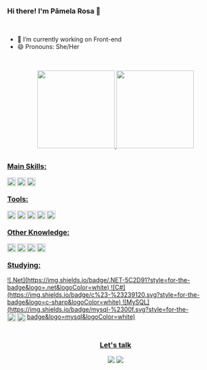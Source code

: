 ### Hi there! I'm Pâmela Rosa 👋
<br>

  * 💼 I’m currently working on Front-end    
  * 😄 Pronouns: She/Her  
    
  ##
  
<br>
<div align="center">
  <a href="https://github.com/pamelarosa">
  <img height="180em" src="https://github-readme-stats.vercel.app/api?username=pamelarosa&show_icons=true&theme=radical&include_all_commits=true&count_private=true"/>
  <img height="180em" src="https://github-readme-stats.vercel.app/api/top-langs/?username=pamelarosa&layout=compact&langs_count=7&theme=radical"/>
</div>
     
  ##
  
<div align="left" style="display: inline_block">
  <h3>Main Skills:</h3>
  <img align="left" alt="Js" height="20" width="auto" src="https://img.shields.io/badge/JavaScript-F7DF1E?style=for-the-badge&logo=javascript&logoColor=black">
  <img align="left" alt="HTML" height="20" width="auto" src="https://img.shields.io/badge/HTML5-E34F26?style=for-the-badge&logo=html5&logoColor=white">
  <img align="left" alt="CSS" height="20" width="auto" src="https://img.shields.io/badge/CSS3-1572B6?style=for-the-badge&logo=css3&logoColor=white">
</div>
 <br>
 <div align="left" style="display: inline_block">
  <h3>Tools:</h3>
  <img align="left" alt="vSCode" height="20" width="auto" src="https://img.shields.io/badge/Visual_Studio_Code-0078D4?style=for-the-badge&logo=visual%20studio%20code&logoColor=white">
  <img align="left" alt="github" height="20" width="auto" src="https://img.shields.io/badge/GitHub-100000?style=for-the-badge&logo=github&logoColor=white">
  <img align="left" alt="git" height="20" width="auto" src="https://img.shields.io/badge/GIT-E44C30?style=for-the-badge&logo=git&logoColor=white">
  <img align="left" alt="windows" height="20" width="auto" src="https://img.shields.io/badge/Windows-0078D6?style=for-the-badge&logo=windows&logoColor=white">
  <img align="left" alt="ubuntu" height="20" width="auto" src="https://img.shields.io/badge/Ubuntu-E95420?style=for-the-badge&logo=ubuntu&logoColor=white">
</div>
 <br>
 <div align="left" style="display: inline_block">
  <h3>Other Knowledge:</h3>
  <img align="left" alt="Figma" height="20" width="auto" src="https://img.shields.io/badge/Figma-F24E1E?style=for-the-badge&logo=figma&logoColor=white">
  <img align="left" alt="Saas" height="20" width="auto" src="https://img.shields.io/badge/Sass-CC6699?style=for-the-badge&logo=sass&logoColor=white">
  <img align="left" alt="Bootstrap" height="20" width="auto" src="https://img.shields.io/badge/Bootstrap-563D7C?style=for-the-badge&logo=bootstrap&logoColor=white">
  <img align="left" alt="Jquery" height="20" width="auto" src="https://img.shields.io/badge/jQuery-0769AD?style=for-the-badge&logo=jquery&logoColor=white">
</div>
  <br>
 <div align="left" style="display: inline_block">
  <h3>Studying:</h3>
  ![.Net](https://img.shields.io/badge/.NET-5C2D91?style=for-the-badge&logo=.net&logoColor=white)
  ![C#](https://img.shields.io/badge/c%23-%23239120.svg?style=for-the-badge&logo=c-sharp&logoColor=white)
  ![MySQL](https://img.shields.io/badge/mysql-%2300f.svg?style=for-the-badge&logo=mysql&logoColor=white)
  <img align="left" alt="Rails" height="20" width="auto" src="https://img.shields.io/badge/Ruby_on_Rails-CC0000?style=for-the-badge&logo=ruby-on-   rails&logoColor=white">
    <img align="left" alt="Js" height="20" width="auto" src="https://img.shields.io/badge/JavaScript-F7DF1E?style=for-the-badge&logo=javascript&logoColor=black">
 </div>
  <br>   
 
  ##
  
<div align="center" style="display: block"> 
  <h3>Let's talk</h3>
  <a href = "mailto:pa.rosa4@gmail.com"><img src="https://img.shields.io/badge/-Gmail-%23333?style=for-the-badge&logo=gmail&logoColor=white" target="_blank"></a>
  <a href="https://www.linkedin.com/in/pamela-franciela-rosa" target="_blank"><img src="https://img.shields.io/badge/-LinkedIn-%230077B5?style=for-the-badge&logo=linkedin&logoColor=white" target="_blank"></a> 
</div>
<!--
**PamelaRosa/PamelaRosa** is a ✨ _special_ ✨ repository because its `README.md` (this file) appears on your GitHub profile.

Here are some ideas to get you started:

- 🔭 I’m currently working on ...
- 🌱 I’m currently learning ...
- 👯 I’m looking to collaborate on ...
- 🤔 I’m looking for help with ...
- 💬 Ask me about ...
- 📫 How to reach me: ...
- 😄 Pronouns: ...
- ⚡ Fun fact: ...
-->
